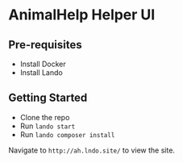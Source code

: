 # AnimalHelp Helper UI

## Pre-requisites

- Install Docker
- Install Lando

## Getting Started

- Clone the repo
- Run `lando start`
- Run `lando composer install`

Navigate to `http://ah.lndo.site/` to view the site.
